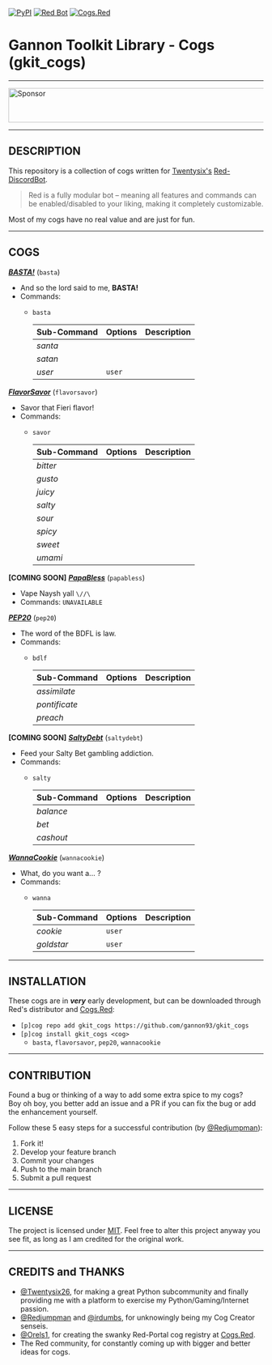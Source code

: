 [![PyPI](https://img.shields.io/badge/Python-3.5-blue.svg)](https://www.python.org/downloads/) 
[![Red Bot](https://img.shields.io/badge/Discord-Red%20Bot-red.svg)](https://github.com/Twentysix26/Red-DiscordBot)
[![Cogs.Red](https://img.shields.io/badge/Cogs.Red-gkit__cogs-red.svg)](https://cogs.red/cogs/gannon93/gkit_cogs/)

# Gannon Toolkit Library - Cogs (gkit_cogs)

---

<a target='_blank' rel='nofollow' href='https://app.codesponsor.io/link/raiq3oRu2yGcVNAnbBGftY8G/gannon93/gkit_cogs'>
  <img alt='Sponsor' width='888' height='68' src='https://app.codesponsor.io/embed/raiq3oRu2yGcVNAnbBGftY8G/gannon93/gkit_cogs.svg' />
</a>

---

## DESCRIPTION

This repository is a collection of cogs written for [Twentysix's](https://github.com/Twentysix26) [Red-DiscordBot](https://github.com/Cog-Creators/Red-DiscordBot).  

> Red is a fully modular bot – meaning all features and commands can be enabled/disabled to your liking, making it completely customizable.

Most of my cogs have no real value and are just for fun.  

---

## COGS

[_**BASTA!**_](https://github.com/gannon93/gkit_cogs/wiki/BASTA!) (`basta`)
  - And so the lord said to me, **BASTA!**
  - Commands:
    - `basta`

      | Sub-Command | Options | Description |
      | ----------- | ------- | ----------- |
      | _santa_ | | |
      | _satan_ | | |
      | _user_ | `user` | |


[_**FlavorSavor**_](https://github.com/gannon93/gkit_cogs/wiki/FlavorSavor) (`flavorsavor`)
  - Savor that Fieri flavor!
  - Commands:
    - `savor`

      | Sub-Command | Options | Description |
      | ----------- | ------- | ----------- |
      | _bitter_ | | |
      | _gusto_ | | |
      | _juicy_ | | |
      | _salty_ | | |
      | _sour_ | | |
      | _spicy_ | | |
      | _sweet_ | | |
      | _umami_ | | |


**[COMING SOON]** [_**PapaBless**_](https://github.com/gannon93/gkit_cogs/wiki/PapaBless) (`papabless`)
  - Vape Naysh yall `\//\`
  - Commands: `UNAVAILABLE`


[_**PEP20**_](https://github.com/gannon93/gkit_cogs/wiki/PEP20) (`pep20`)
  - The word of the BDFL is law.
  - Commands:
    - `bdlf`

      | Sub-Command | Options | Description |
      | ----------- | ------- | ----------- |
      | _assimilate_ | | |
      | _pontificate_ | | |
      | _preach_ | | |


**[COMING SOON]** [_**SaltyDebt**_](https://github.com/gannon93/gkit_cogs/wiki/SaltyDebt) (`saltydebt`)
  - Feed your Salty Bet gambling addiction.
  - Commands:
    - `salty`

      | Sub-Command | Options | Description |
      | ----------- | ------- | ----------- |
      | _balance_ | | |
      | _bet_ | | |
      | _cashout_ | | |


[_**WannaCookie**_](https://github.com/gannon93/gkit_cogs/wiki/WannaCookie) (`wannacookie`)
  - What, do you want a... ?
  - Commands:
    - `wanna`

      | Sub-Command | Options | Description |
      | ----------- | ------- | ----------- |
      | _cookie_ | `user` | |
      | _goldstar_ | `user` | |

---

## INSTALLATION

These cogs are in _**very**_ early development, but can be downloaded through Red's distributor and [Cogs.Red](https://cogs.red/cogs/gannon93/gkit_cogs/):  

  - `[p]cog repo add gkit_cogs https://github.com/gannon93/gkit_cogs`
  - `[p]cog install gkit_cogs <cog>`
    - `basta`, `flavorsavor`, `pep20`, `wannacookie`

---

## CONTRIBUTION

Found a bug or thinking of a way to add some extra spice to my cogs?  
Boy oh boy, you better add an issue and a PR if you can fix the bug or add the enhancement yourself.  

Follow these 5 easy steps for a successful contribution (by [@Redjumpman](https://github.com/Redjumpman)):

  1. Fork it!
  2. Develop your feature branch
  3. Commit your changes
  4. Push to the main branch
  5. Submit a pull request

---

## LICENSE

The project is licensed under [MIT](https://github.com/gannon93/gkit_cogs/blob/master/LICENSE). Feel free to alter this project anyway you see fit, as long as I am credited for the original work.

---

## CREDITS and THANKS

  - [@Twentysix26](https://github.com/Twentysix26), for making a great Python subcommunity and finally providing me with a platform to exercise my Python/Gaming/Internet passion. 
  - [@Redjumpman](https://github.com/Redjumpman) and [@irdumbs](https://github.com/irdumbs), for unknowingly being my Cog Creator senseis. 
  - [@Orels1](https://github.com/orels1), for creating the swanky Red-Portal cog registry at [Cogs.Red](http://cogs.red).
  - The Red community, for constantly coming up with bigger and better ideas for cogs.
